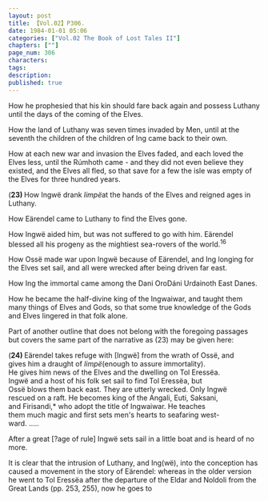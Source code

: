 ```yaml
---
layout: post
title: 【Vol.02】P306.
date: 1984-01-01 05:06
categories: ["Vol.02 The Book of Lost Tales II"]
chapters: [""]
page_num: 306
characters: 
tags: 
description: 
published: true
---
```


<p style="text-indent: 0;">
How he prophesied that his kin should fare back again and possess Luthany until the days of the coming of the Elves.
</p>

How the land of Luthany was seven times invaded by Men, until at the seventh the children of the children of Ing came back to their own.

How at each new war and invasion the Elves faded, and each loved the Elves less, until the Rúmhoth came - and they did not even believe they existed, and the Elves all fled, so that save for a few the isle was empty of the Elves for three hundred years.

(<B>23)   </B>How Ingwë drank <I>limpë</I>at the hands of the Elves and reigned ages in Luthany.

How Eärendel came to Luthany to find the Elves gone.

How Ingwë aided him, but was not suffered to go with him. Eärendel blessed all his progeny as the mightiest sea-rovers of the world.<SUP>16</SUP>

How Ossë made war upon Ingwë because of Eärendel, and Ing longing for the Elves set sail, and all were wrecked after being driven far east.

How Ing the immortal came among the Dani OroDáni Urdainoth East Danes.

How he became the half-divine king of the Ingwaiwar, and taught them many things of Elves and Gods, so that some true knowledge of the Gods and Elves lingered in that folk alone.

Part of another outline that does not belong with the foregoing passages but covers the same part of the narrative as (23) may be given here:

(<B>24)   </B>Eärendel takes refuge with [Ingwë] from the wrath of Ossë, and<BR>gives him a draught of <I>limpë</I>(enough to assure immortality).<BR>He gives him news of the Elves and the dwelling on Tol Eressëa.<BR>Ingwë and a host of his folk set sail to find Tol Eressëa, but<BR>Ossë blows them back east. They are utterly wrecked. Only Ingwë<BR>rescued on a raft. He becomes king of the Angali, Euti, Saksani,<BR>and Firisandi,\* who adopt the title of Ingwaiwar. He teaches<BR>them much magic and first sets men's hearts to seafaring west- <BR>ward. .....

After a great [?age of rule] Ingwë sets sail in a little boat and is heard of no more.

It is clear that the intrusion of Luthany, and Ing(wë), into the conception has caused a movement in the story of Eärendel: whereas in the older version he went to Tol Eressëa after the departure of the Eldar and Noldoli from the Great Lands (pp. 253, 255), now he goes to

